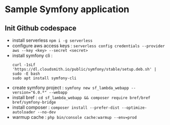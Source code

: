 # Sample Symfony application

## Init Github codespace

* install serverless `npm i -g serverless`
* configure aws access keys : `serverless config credentials --provider aws --key <key> --secret <secret>`
* install symfony cli : 
    ```
    curl -1sLf 'https://dl.cloudsmith.io/public/symfony/stable/setup.deb.sh' | sudo -E bash
    sudo apt install symfony-cli
    ```
* create symfony project : `symfony new sf_lambda_webapp --version="6.0.*" --webapp` 
* install bref : `cd sf_lambda_webapp && composer require bref/bref bref/symfony-bridge`
* install composer : `composer install --prefer-dist --optimize-autoloader --no-dev`
* warmup cache : `php bin/console cache:warmup --env=prod`
